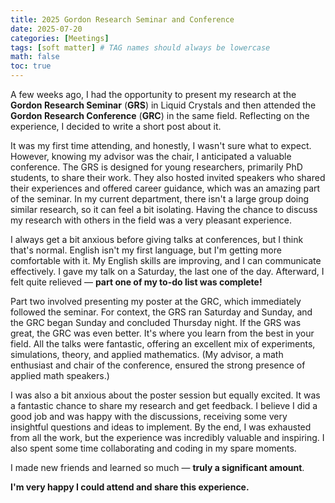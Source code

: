 ```yaml
---
title: 2025 Gordon Research Seminar and Conference
date: 2025-07-20
categories: [Meetings]
tags: [soft matter] # TAG names should always be lowercase
math: false
toc: true
---
```

A few weeks ago, I had the opportunity to present my research at the **Gordon Research Seminar** (**GRS**) in Liquid Crystals and then attended the **Gordon Research Conference** (**GRC**) in the same field. Reflecting on the experience, I decided to write a short post about it.

It was my first time attending, and honestly, I wasn't sure what to expect. However, knowing my advisor was the chair, I anticipated a valuable conference. The GRS is designed for young researchers, primarily PhD students, to share their work. They also hosted invited speakers who shared their experiences and offered career guidance, which was an amazing part of the seminar. In my current department, there isn't a large group doing similar research, so it can feel a bit isolating. Having the chance to discuss my research with others in the field was a very pleasant experience.

I always get a bit anxious before giving talks at conferences, but I think that's normal. English isn't my first language, but I'm getting more comfortable with it. My English skills are improving, and I can communicate effectively. I gave my talk on a Saturday, the last one of the day. Afterward, I felt quite relieved — **part one of my to-do list was complete!**

Part two involved presenting my poster at the GRC, which immediately followed the seminar. For context, the GRS ran Saturday and Sunday, and the GRC began Sunday and concluded Thursday night. If the GRS was great, the GRC was even better. It's where you learn from the best in your field. All the talks were fantastic, offering an excellent mix of experiments, simulations, theory, and applied mathematics. (My advisor, a math enthusiast and chair of the conference, ensured the strong presence of applied math speakers.)

I was also a bit anxious about the poster session but equally excited. It was a fantastic chance to share my research and get feedback. I believe I did a good job and was happy with the discussions, receiving some very insightful questions and ideas to implement. By the end, I was exhausted from all the work, but the experience was incredibly valuable and inspiring. I also spent some time collaborating and coding in my spare moments.

I made new friends and learned so much — **truly a significant amount**. 

**I'm very happy I could attend and share this experience.**
